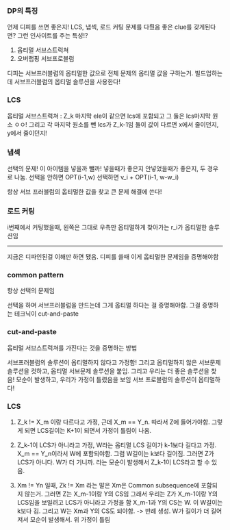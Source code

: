 ### DP의 특징

언제 디피를 쓰면 좋은지! LCS, 냅섹, 로드 커팅 문제를 다뤘음
좋은 clue를 갖게된다면? 그런 인사이트를 주는 특성!?

1. 옵티멀 서브스트럭쳐
2. 오버랩핑 서브프로블럼

디피는 서브프러블럼의 옵티멀한 값으로 전체 문제의 옵티멀 값을 구하는거.
빌드업하는데 서브프러블럼의 옵티멀 솔루션을 사용한다!

### LCS

옵티멀 서브스트럭쳐 : Z_k 마지막 ele이 같으면 lcs에 포함되고 그 둘은 lcs마지막 원소 ㅇㅇ!
그리고 각 마지막 원소를 뺀 lcs가 Z_k-1임
둘이 값이 다르면 x에서 줄이던지, y에서 줄이던지!

### 냅섹

선택의 문제!
이 아이템을 넣을까 뺄까!
넣을때가 좋은지 안넣었을때가 좋은지, 두 경우로 나눔.
선택을 안하면 OPT(i-1,w)
선택하면 v_i + OPT(i-1, w-w_i)

항상 서브 프러블럼의 옵티멀한 값을 찾고 큰 문제 해결에 쓴다!

### 로드 커팅

i번째에서 커팅했을때, 왼쪽은 그대로 우측만 옵티멀하게 찾아가는
r_i가 옵티멀한 솔루션임

---

지금은 디파인된걸 이해만 하면 됐음. 디피를 쓸때 이게 옵티멀한 문제임을 증명해야함

### common pattern

항상 선택의 문제임

선택을 하며 서브프러블럼을 만드는데 그게 옵티멀 하다는 걸 증명해야함.
그걸 증명하는 테크닉이 cut-and-paste

### cut-and-paste

옵티멀 서브스트럭쳐를 가진다는 것을 증명하는 방법

서브프러블럼의 솔루션이 옵티멀하지 않다고 가정함!
그리고 옵티멀하지 않은 서브문제 솔루션을 컷하고, 옵티멀 서브문제 솔루션을 붙임.
그리고 우리는 더 좋은 솔루션을 찾음!
모순이 발생하고, 우리가 가정이 틀렸음을 보임
서브 프로블럼의 솔루션이 옵티멀하다!

### LCS

1. Z_k != X_m 이랑 다르다고 가정, 근데 X_m == Y_n. 따라서 Z에 들어가야함. 그렇게 되면 LCS길이는 K+1이 되면서 가정이 틀림이 나옴.

2. Z_k-1이 LCS가 아니라고 가정, W라는 옵티멀 LCS 길이가 k-1보다 길다고 가정. X_m == Y_n이라서 W에 포함되야함. 그럼 W길이는 k보다 길어짐. 그러면 Z가 LCS가 아니다. W가 더 기니까. 라는 모순이 발생해서 Z_k-1이 LCS라고 할 수 있음.

3. Xm != Yn 일때, Zk != Xm 라는 말은 Xm은 Common subsequence에 포함되지 않는거. 그러면 Z는 X_m-1이랑 Y의 CS임
   그래서 우리는 Z가 X_m-1이랑 Y의 LCS임을 보일려고 LCS가 아니라고 가정을 함
   X_m-1과 Y의 CS는 W. 이 W길이는 k보다 김. 그리고 W는 Xm과 Y의 CS도 되야함. -> 반례 생성.
   W가 길이가 더 길어져서 모순이 발생해서. 위 가정이 틀림
